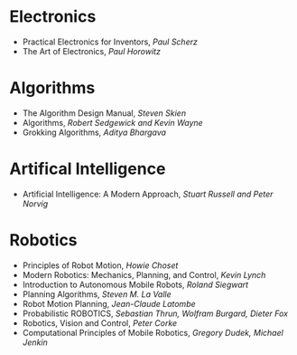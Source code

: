 # Electronics
- Practical Electronics for Inventors, _Paul Scherz_
- The Art of Electronics, _Paul Horowitz_

# Algorithms
- The Algorithm Design Manual, _Steven Skien_
- Algorithms, _Robert Sedgewick and Kevin Wayne_
- Grokking Algorithms, _Aditya Bhargava_

# Artifical Intelligence
-  Artificial Intelligence: A Modern Approach, _Stuart Russell and Peter Norvig_

# Robotics
- Principles of Robot Motion, _Howie Choset_
- Modern Robotics: Mechanics, Planning, and Control, _Kevin Lynch_
- Introduction to Autonomous Mobile Robots, _Roland Siegwart_
- Planning Algorithms, _Steven M. La Valle_
- Robot Motion Planning, _Jean-Claude Latombe_
- Probabilistic ROBOTICS, _Sebastian Thrun, Wolfram Burgard, Dieter Fox_
- Robotics, Vision and Control, _Peter Corke_
- Computational Principles of Mobile Robotics, _Gregory Dudek, Michael Jenkin_
